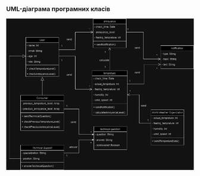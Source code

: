 ### UML-діаграма програмних класів

![UML-Concept Classes Korchakovskyi](https://github.com/oleksandrblazhko/ai-215-korchakovskij/blob/with_laboratory_work_6/2-SoftwareDesign/2.5-UMLProgramClasses/UMLProgramClasses.jpg)
